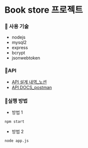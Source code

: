 # Book store 프로젝트

### 📘 사용 기술

- nodejs
- mysql2
- express
- bcrypt
- jsonwebtoken

### 📘API

- [API 설계 내역\_노션](https://volcano-jackal-e15.notion.site/Book-store-API-8b1ce7974b434410a75d880b065e65a0?pvs=4)
- [API DOCS_postman](https://documenter.getpostman.com/view/20294136/2s9YsKeqt3)

### 📘실행 방법

- 방법 1

```bash
npm start
```

- 방법 2

```bash
node app.js
```

